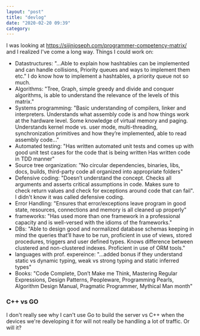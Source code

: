 ```yaml
---
layout: "post"
title: "devlog"
date: "2020-02-20 09:39"
category:
---
```


I was looking at https://sijinjoseph.com/programmer-competency-matrix/ and I realized I've come a long way. Things I could work on:

* Datastructures: "...Able to explain how hashtables can be implemented and can handle collisions, Priority queues and ways to implement them etc." I do know how to implement a hashtables, a priority queue not so much.
* Algorithms: "Tree, Graph, simple greedy and divide and conquer algorithms, is able to understand the relevance of the levels of this matrix."
* Systems programming: "Basic understanding of compilers, linker and interpreters. Understands what assembly code is and how things work at the hardware level. Some knowledge of virtual memory and paging. Understands kernel mode vs. user mode, multi-threading, synchronization primitives and how they’re implemented, able to read assembly code..."
* Automated testing: "Has written automated unit tests and comes up with good unit test cases for the code that is being written 	Has written code in TDD manner"
* Source tree organization: "No circular dependencies, binaries, libs, docs, builds, third-party code all organized into appropriate folders"
* Defensive coding: "Doesn’t understand the concept. Checks all arguments and asserts critical assumptions in code. Makes sure to check return values and check for exceptions around code that can fail". I didn't know it was called defensive coding.
* Error Handling: "Ensures that error/exceptions leave program in good state, resources, connections and memory is all cleaned up properly"
* frameworks: "Has used more than one framework in a professional capacity and is well-versed with the idioms of the frameworks."
* DBs: "Able to design good and normalized database schemas keeping in mind the queries that’ll have to be run, proficient in use of views, stored procedures, triggers and user defined types. Knows difference between clustered and non-clustered indexes. Proficient in use of ORM tools."
* languages with prof. expereince: "...added bonus if they understand static vs dynamic typing, weak vs strong typing and static inferred types"
* Books: "Code Complete, Don’t Make me Think, Mastering Regular Expressions, Design Patterns, Peopleware, Programming Pearls, Algorithm Design Manual, Pragmatic Programmer, Mythical Man month"

### C++ vs GO

I don't really see why I can't use Go to build the server vs C++ when the devices we're developing it for will not really be handling a lot of traffic. Or will it?
